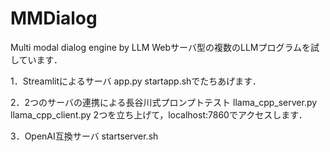 # MMDialog
Multi modal dialog engine by LLM
Webサーバ型の複数のLLMプログラムを試しています．

1．Streamlitによるサーバ
app.py
startapp.shでたちあげます．

2．2つのサーバの連携による長谷川式プロンプトテスト
llama_cpp_server.py
llama_cpp_client.py
2つを立ち上げて，localhost:7860でアクセスします．

3．OpenAI互換サーバ
startserver.sh